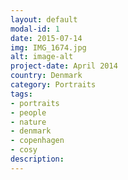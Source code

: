 ```yaml
---
layout: default
modal-id: 1
date: 2015-07-14
img: IMG_1674.jpg
alt: image-alt
project-date: April 2014
country: Denmark
category: Portraits
tags: 
- portraits
- people
- nature
- denmark
- copenhagen
- cosy
description:  
---
```

